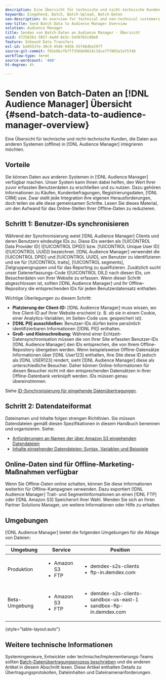 ```yaml
---
description: Eine Übersicht für technische und nicht-technische Kunden, die Daten von anderen Systemen (offline) in Audience Manager importieren möchten.
keywords: Eingehend, Batch, Batch-Upload, Batch-Daten
seo-description: An overview for technical and non-technical customers who want to bring data from other systems (offline) into Audience Manager. To do so, use the batch upload option in Audience Manager.
seo-title: Send Batch Data to Audience Manager Overview
solution: Audience Manager
title: Senden von Batch-Daten an Audience Manager - Übersicht
uuid: 472583b1-5057-4add-8e3c-5e50762c88e0
feature: Inbound Data Transfers
exl-id: ba95537e-30c9-4546-9456-55f46dbe29ff
source-git-commit: f02e6bcfb7ff3560d9624c3dce7ff065a3a75748
workflow-type: tm+mt
source-wordcount: '460'
ht-degree: 4%

---
```


# Senden von Batch-Daten an [!DNL Audience Manager] Übersicht {#send-batch-data-to-audience-manager-overview}

Eine Übersicht für technische und nicht-technische Kunden, die Daten aus anderen Systemen (offline) in [!DNL Audience Manager] integrieren möchten.

## Vorteile

Sie können Daten aus anderen Systemen in [!DNL Audience Manager] verfügbar machen. Unser System kann Ihnen dabei helfen, den Wert Ihrer zuvor erfassten Benutzerdaten zu erschließen und zu nutzen. Dazu gehören Informationen zu Käufen, Kundenbefragungen, Registrierungsdaten, [!DNL CRM] usw. Zwar stellt jede Integration ihre eigenen Herausforderungen, doch teilen sie alle diese gemeinsamen Schritte. Lesen Sie dieses Material, um den Aufwand für das Online-Stellen Ihrer Offline-Daten zu reduzieren.

## Schritt 1: Benutzer-IDs synchronisieren

Während der Synchronisierung weist [!DNL Audience Manager] Clients und deren Benutzern eindeutige IDs zu. Diese IDs werden als [!UICONTROL Data Provider ID] ([!UICONTROL DPID]) bzw. [!UICONTROL Unique User ID] ([!UICONTROL UUID]) bezeichnet. [!DNL Audience Manager] verwendet die [!UICONTROL DPID] und [!UICONTROL UUID], um Benutzer zu identifizieren und sie für [!UICONTROL traits], [!UICONTROL segments], Zielgruppengruppen und für das Reporting zu qualifizieren. Zusätzlich sucht unser Datenerfassungs-Code ([!UICONTROL DIL]) nach diesen IDs, um Besucherdaten von Ihrer Website zu erfassen. Wenn dieser Schritt abgeschlossen ist, sollten [!DNL Audience Manager] und Ihr Offline-Repository die entsprechenden IDs für jeden Benutzerdatensatz enthalten.

Wichtige Überlegungen zu diesem Schritt:

* **Platzierung der Client-ID:** [!DNL Audience Manager] muss wissen, wo Ihre Client-ID auf Ihrer Website erscheint (z. B. ob sie in einem Cookie, einer Analytics-Variablen, im Seiten-Code usw. gespeichert ist).
* **[!DNL PII] ausschließen:** Benutzer-IDs dürfen keine persönlich identifizierbaren Informationen ([!DNL PII]) enthalten.
* **Groß- und Kleinschreibung:** Während einer Echtzeit-Datensynchronisation müssen die von Ihrer Site erfassten Benutzer-IDs [!DNL Audience Manager] den IDs entsprechen, die von Ihrem Offline-Repository übergeben werden. Wenn beispielsweise Offline-Datensätze Informationen über [!DNL User123] enthalten, Ihre Site diese ID jedoch als [!DNL USER123] rendert, sieht [!DNL Audience Manager] diese als unterschiedliche Besucher. Daher können Online-Informationen für diesen Besucher nicht mit den entsprechenden Datensätzen in Ihrer Offline-Datenbank verknüpft werden. IDs müssen genau übereinstimmen.

Siehe [ID-Synchronisierung für eingehende Datenübertragungen](../../../integration/sending-audience-data/batch-data-transfer-explained/id-sync-http.md).

## Schritt 2: Datendateiformat

Dateinamen und Inhalte folgen strengen Richtlinien. Sie *müssen* Datendateien gemäß diesen Spezifikationen in diesem Handbuch benennen und organisieren. Siehe:

* [Anforderungen an Namen der über Amazon S3 eingehenden Datendateien](../../../integration/sending-audience-data/batch-data-transfer-explained/inbound-s3-filenames.md)
* [Inhalte eingehender Datendateien: Syntax, Variablen und Beispiele](../../../integration/sending-audience-data/batch-data-transfer-explained/inbound-file-contents.md)

## Online-Daten sind für Offline-Marketing-Maßnahmen verfügbar

Wenn Sie Offline-Daten online schalten, können Sie diese Informationen weiterhin für Offline-Kampagnen verwenden. Dazu exportiert [!DNL Audience Manager] Trait- und Segmentinformationen an einen [!DNL FTP] oder [!DNL Amazon S3] Speicherort Ihrer Wahl. Wenden Sie sich an Ihren Partner Solutions Manager, um weitere Informationen oder Hilfe zu erhalten.

## Umgebungen

[!DNL Audience Manager] bietet die folgenden Umgebungen für die Ablage von Dateien:

| Umgebung | Service | Position |
|---------|----------|---------|
| Produktion | <ul><li>Amazon S3</li><li>FTP</li></ul> | <ul><li>demdex-s2s-clients</li><li>ftp-in.demdex.com</li></ul> |
| Beta-Umgebung | <ul><li>Amazon S3</li><li>FTP</li></ul> | <ul><li>demdex-s2s-clients-sandbox-us-east-1</li><li>sandbox-ftp-in.demdex.com</li></ul> |

{style="table-layout:auto"}

## Weitere technische Informationen

Systemingenieure, Entwickler oder technische/Implementierungs-Teams sollten [Batch-Datenübertragungsprozess beschrieben](../../../integration/sending-audience-data/batch-data-transfer-explained/batch-data-transfer-explained.md) und die anderen Artikel in diesem Abschnitt lesen. Diese Artikel enthalten Details zu Übertragungsprotokollen, Dateiinhalten und Dateinamenanforderungen.
